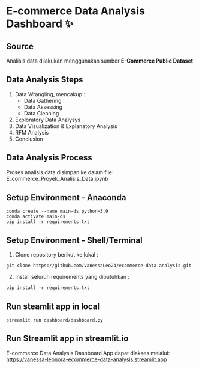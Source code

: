 # E-commerce Data Analysis Dashboard ✨

## Source

Analisis data dilakukan menggunakan sumber **E-Commerce Public Dataset**

## Data Analysis Steps

1. Data Wrangling, mencakup :
   - Data Gathering
   - Data Assessing
   - Data Cleaning
2. Exploratory Data Analysys
3. Data Visualization & Explanatory Analysis
4. RFM Analysis
5. Conclusion

## Data Analysis Process

Proses analisis data disimpan ke dalam file: E_commerce_Proyek_Analisis_Data.ipynb

## Setup Environment - Anaconda

```
conda create --name main-ds python=3.9
conda activate main-ds
pip install -r requirements.txt
```

## Setup Environment - Shell/Terminal

1. Clone repository berikut ke lokal :

```
git clone https://github.com/VanessaLeo24/ecommerce-data-analysis.git
```

2. Install seluruh requirements yang dibutuhkan :

```
pip install -r requirements.txt
```

## Run steamlit app in local

```
streamlit run dashboard/dashboard.py
```

## Run Streamlit app in streamlit.io

E-commerce Data Analysis Dashboard App dapat diakses melalui: https://vanessa-leonora-ecommerce-data-analysis.streamlit.app
